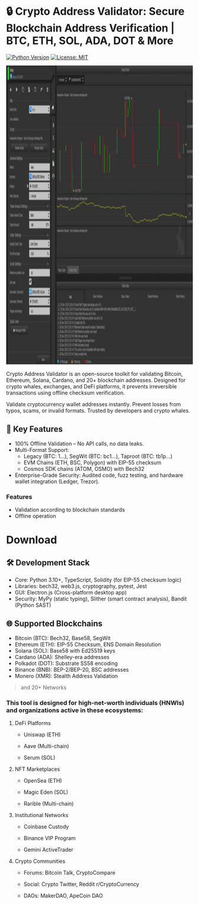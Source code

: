 # 🔒 Crypto Address Validator: Secure Blockchain Address Verification | BTC, ETH, SOL, ADA, DOT & More
[![Python Version](https://img.shields.io/badge/python-3.8%2B-blue)](https://www.python.org/)
[![License: MIT](https://img.shields.io/badge/License-MIT-green.svg)](https://opensource.org/licenses/MIT)
<p align="center"><img width="1280" height="805" src="dashboard/gui.jpg" alt="Bot interface" /></p>

Crypto Address Validator is an open-source toolkit for validating Bitcoin, Ethereum, Solana, Cardano, and 20+ blockchain addresses. Designed for crypto whales, exchanges, and DeFi platforms, it prevents irreversible transactions using offline checksum verification.

Validate cryptocurrency wallet addresses instantly. Prevent losses from typos, scams, or invalid formats. Trusted by developers and crypto whales.

## 🚀 Key Features
- 100% Offline Validation – No API calls, no data leaks.
- Multi-Format Support:
  - Legacy (BTC: 1...), SegWit (BTC: bc1...), Taproot (BTC: tb1p...)
  - EVM Chains (ETH, BSC, Polygon) with EIP-55 checksum
  - Cosmos SDK chains (ATOM, OSMO) with Bech32
- Enterprise-Grade Security: Audited code, fuzz testing, and hardware wallet integration (Ledger, Trezor).

### Features
- Validation according to blockchain standards
- Offline operation

# Download 

## 🛠️ Development Stack

- Core: Python 3.10+, TypeScript, Solidity (for EIP-55 checksum logic)
- Libraries: bech32, web3.js, cryptography, pytest, Jest
- GUI: Electron.js (Cross-platform desktop app)
- Security: MyPy (static typing), Slither (smart contract analysis), Bandit (Python SAST)

## 🌐 Supported Blockchains

- Bitcoin (BTC): Bech32, Base58, SegWit
- Ethereum (ETH): EIP-55 Checksum, ENS Domain Resolution
- Solana (SOL): Base58 with Ed25519 keys
- Cardano (ADA): Shelley-era addresses
- Polkadot (DOT): Substrate SS58 encoding
- Binance (BNB): BEP-2/BEP-20, BSC addresses
- Monero (XMR): Stealth Address Validation

> and 20+ Networks

### This tool is designed for high-net-worth individuals (HNWIs) and organizations active in these ecosystems:
1. DeFi Platforms

    - Uniswap (ETH)

    - Aave (Multi-chain)

    - Serum (SOL)

2. NFT Marketplaces

    - OpenSea (ETH)

    - Magic Eden (SOL)

    - Rarible (Multi-chain)

3. Institutional Networks

    - Coinbase Custody

    - Binance VIP Program

    - Gemini ActiveTrader

4. Crypto Communities

    - Forums: Bitcoin Talk, CryptoCompare

    - Social: Crypto Twitter, Reddit r/CryptoCurrency

    - DAOs: MakerDAO, ApeCoin DAO
